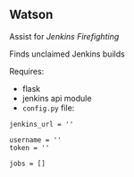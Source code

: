 ## Watson
Assist for _Jenkins Firefighting_

Finds unclaimed Jenkins builds

Requires:
* flask
* jenkins api module
* `config.py` file:
```
jenkins_url = ''

username = ''
token = ''

jobs = []
```
